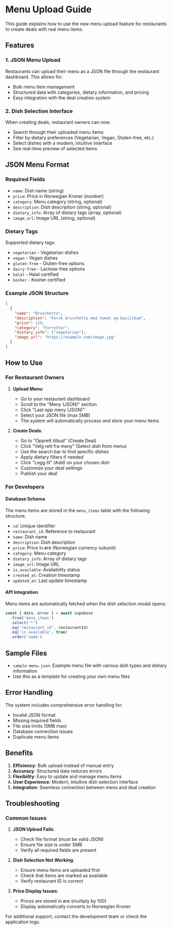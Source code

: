 # Menu Upload Guide

This guide explains how to use the new menu upload feature for restaurants to create deals with real menu items.

## Features

### 1. JSON Menu Upload
Restaurants can upload their menu as a JSON file through the restaurant dashboard. This allows for:
- Bulk menu item management
- Structured data with categories, dietary information, and pricing
- Easy integration with the deal creation system

### 2. Dish Selection Interface
When creating deals, restaurant owners can now:
- Search through their uploaded menu items
- Filter by dietary preferences (Vegetarian, Vegan, Gluten-free, etc.)
- Select dishes with a modern, intuitive interface
- See real-time preview of selected items

## JSON Menu Format

### Required Fields
- `name`: Dish name (string)
- `price`: Price in Norwegian Kroner (number)
- `category`: Menu category (string, optional)
- `description`: Dish description (string, optional)
- `dietary_info`: Array of dietary tags (array, optional)
- `image_url`: Image URL (string, optional)

### Dietary Tags
Supported dietary tags:
- `vegetarian` - Vegetarian dishes
- `vegan` - Vegan dishes
- `gluten-free` - Gluten-free options
- `dairy-free` - Lactose-free options
- `halal` - Halal certified
- `kosher` - Kosher certified

### Example JSON Structure
```json
[
  {
    "name": "Bruschetta",
    "description": "Fersk bruschetta med tomat og basilikum",
    "price": 129,
    "category": "Forretter",
    "dietary_info": ["vegetarian"],
    "image_url": "https://example.com/image.jpg"
  }
]
```

## How to Use

### For Restaurant Owners

1. **Upload Menu**:
   - Go to your restaurant dashboard
   - Scroll to the "Meny (JSON)" section
   - Click "Last opp meny (JSON)"
   - Select your JSON file (max 5MB)
   - The system will automatically process and store your menu items

2. **Create Deals**:
   - Go to "Opprett tilbud" (Create Deal)
   - Click "Velg rett fra meny" (Select dish from menu)
   - Use the search bar to find specific dishes
   - Apply dietary filters if needed
   - Click "Legg til" (Add) on your chosen dish
   - Customize your deal settings
   - Publish your deal

### For Developers

#### Database Schema
The menu items are stored in the `menu_items` table with the following structure:
- `id`: Unique identifier
- `restaurant_id`: Reference to restaurant
- `name`: Dish name
- `description`: Dish description
- `price`: Price in øre (Norwegian currency subunit)
- `category`: Menu category
- `dietary_info`: Array of dietary tags
- `image_url`: Image URL
- `is_available`: Availability status
- `created_at`: Creation timestamp
- `updated_at`: Last update timestamp

#### API Integration
Menu items are automatically fetched when the dish selection modal opens:
```typescript
const { data, error } = await supabase
  .from('menu_items')
  .select('*')
  .eq('restaurant_id', restaurantId)
  .eq('is_available', true)
  .order('name')
```

## Sample Files

- `sample-menu.json`: Example menu file with various dish types and dietary information
- Use this as a template for creating your own menu files

## Error Handling

The system includes comprehensive error handling for:
- Invalid JSON format
- Missing required fields
- File size limits (5MB max)
- Database connection issues
- Duplicate menu items

## Benefits

1. **Efficiency**: Bulk upload instead of manual entry
2. **Accuracy**: Structured data reduces errors
3. **Flexibility**: Easy to update and manage menu items
4. **User Experience**: Modern, intuitive dish selection interface
5. **Integration**: Seamless connection between menu and deal creation

## Troubleshooting

### Common Issues

1. **JSON Upload Fails**:
   - Check file format (must be valid JSON)
   - Ensure file size is under 5MB
   - Verify all required fields are present

2. **Dish Selection Not Working**:
   - Ensure menu items are uploaded first
   - Check that items are marked as available
   - Verify restaurant ID is correct

3. **Price Display Issues**:
   - Prices are stored in øre (multiply by 100)
   - Display automatically converts to Norwegian Kroner

For additional support, contact the development team or check the application logs.



